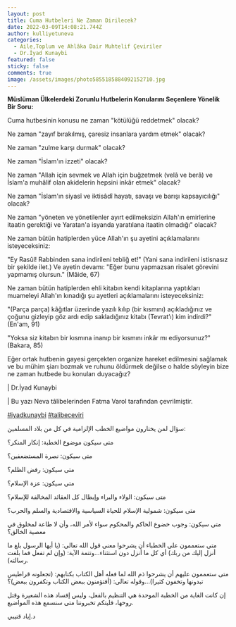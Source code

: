 ```yaml
---
layout: post
title: Cuma Hutbeleri Ne Zaman Dirilecek?
date: 2022-03-09T14:08:21.744Z
author: kulliyetuneva
categories:
  - Aile,Toplum ve Ahlâka Dair Muhtelif Çeviriler
  - Dr.İyad Kunaybi
featured: false
sticky: false
comments: true
image: /assets/images/photo5855185884092152710.jpg
---
```

<!--StartFragment-->

**Müslüman Ülkelerdeki Zorunlu Hutbelerin Konularını Seçenlere Yönelik Bir Soru:**

Cuma hutbesinin konusu ne zaman "kötülüğü reddetmek" olacak?

Ne zaman "zayıf bırakılmış, çaresiz insanlara yardım etmek" olacak?

Ne zaman "zulme karşı durmak" olacak?

Ne zaman "İslam'ın izzeti" olacak?

Ne zaman "Allah için sevmek ve Allah için buğzetmek (velâ ve berâ) ve İslam'a muhâlif olan akidelerin hepsini inkâr etmek" olacak?

Ne zaman "İslam'ın siyasî ve iktisâdî hayatı, savaşı ve barışı kapsayıcılığı" olacak?

Ne zaman "yöneten ve yönetilenler ayırt edilmeksizin Allah'ın emirlerine itaatin gerektiği ve Yaratan'a isyanda yaratılana itaatin olmadığı" olacak?

Ne zaman bütün hatiplerden yüce Allah'ın şu ayetini açıklamalarını isteyeceksiniz:

"Ey Rasûl! Rabbinden sana indirileni tebliğ et!" (Yani sana indirileni istisnasız bir şekilde ilet.) Ve ayetin devamı: "Eğer bunu yapmazsan risalet görevini yapmamış olursun." (Mâide, 67)

Ne zaman bütün hatiplerden ehli kitabın kendi kitaplarına yaptıkları muameleyi Allah'ın kınadığı şu ayetleri açıklamalarını isteyeceksiniz:

"(Parça parça) kâğıtlar üzerinde yazılı kılıp (bir kısmını) açıkladığınız ve çoğunu gizleyip göz ardı edip sakladığınız kitabı (Tevrat’ı) kim indirdi?" (En'am, 91)

"Yoksa siz kitabın bir kısmına inanıp bir kısmını inkâr mı ediyorsunuz?" (Bakara, 85)

Eğer ortak hutbenin gayesi gerçekten organize hareket edilmesini sağlamak ve bu mühim şiarı bozmak ve ruhunu öldürmek değilse o halde söyleyin bize ne zaman hutbede bu konuları duyacağız?

\| Dr.İyad Kunaybi

\| Bu yazı Neva tâlibelerinden Fatma Varol tarafından çevrilmiştir.

[\#iyadkunaybi](https://www.facebook.com/hashtag/iyadkunaybi?__eep__=6&__cft__[0]=AZUY5GmKQANDBDDf5sKFbXlHOHdoVEnGmLdxODlPdlyi3qEdKWvGq5VUR6TtmfiwdQq13d_I43Ncw55yVL11653yQ8udnIOaVQ7O6I_N_PBlCJ1l7z1MKtaU63n2MPWALfM&__tn__=*NK-R) [\#talibeceviri](https://www.facebook.com/hashtag/talibeceviri?__eep__=6&__cft__[0]=AZUY5GmKQANDBDDf5sKFbXlHOHdoVEnGmLdxODlPdlyi3qEdKWvGq5VUR6TtmfiwdQq13d_I43Ncw55yVL11653yQ8udnIOaVQ7O6I_N_PBlCJ1l7z1MKtaU63n2MPWALfM&__tn__=*NK-R)

سؤال لمن يختارون مواضيع الخطب الإلزامية في كل من بلاد المسلمين:

متى سيكون موضوع الخطبة: إنكار المنكر؟

متى سيكون: نصرة المستضعفين؟

متى سيكون: رفض الظلم؟

متى سيكون: عزة الإسلام؟

متى سيكون: الولاء والبراء وإبطال كل العقائد المخالفة للإسلام؟

متى سيكون: شمولية الإسلام للحياة السياسية والاقتصادية والسلم والحرب؟

متى سيكون: وجوب خضوع الحاكم والمحكوم سواء لأمر الله، وأن لا طاعة لمخلوق في معصية الخالق؟

متى ستعممون على الخطباء أن يشرحوا معنى قول الله تعالى: (يا أيها الرسول بلغ ما أنزل إليك من ربك) أي كل ما أنزل دون استثناء...وتتمة الآية: (وإن لم تفعل فما بلغت رسالته).

متى ستعممون عليهم أن يشرحوا ذم الله لما فعله أهل الكتاب بكتابهم: (تجعلونه قراطيس تبدونها وتخفون كثيرا)...وقوله تعالى: (أفتؤمنون ببعض الكتاب وتكفرون ببعض)؟

إن كانت الغاية من الخطبة الموحدة هي التنظيم بالفعل، وليس إفساد هذه الشعيرة وقتل روحها، فليتكم تخبروننا متى سنسمع هذه المواضيع.

د.إياد قنيبي

<!--EndFragment-->